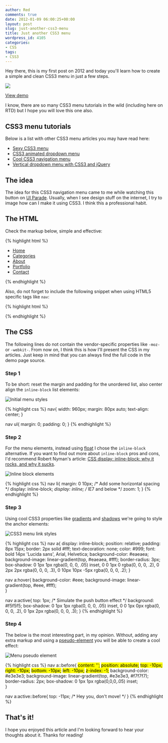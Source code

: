 ```yaml
---
author: Red
comments: true
date: 2012-01-09 06:00:25+00:00
layout: post
slug: just-another-css3-menu
title: Just another CSS3 menu
wordpress_id: 4105
categories:
- CSS
tags:
- CSS3
---
```


Hey there, this is my first post on 2012 and today you'll learn how to create a simple and clean CSS3 menu in just a few steps. 

![](http://www.red-team-design.com/wp-content/uploads/2012/01/just-another-css3-menu.png)

<!-- more -->

[View demo](http://www.red-team-design.com/wp-content/uploads/2012/01/just-another-css3-menu-demo.html)

I know, there are so many CSS3 menu tutorials in the wild (including here on RTD) but I hope you will love this one also.

## CSS3 menu tutorials

Below is a list with other CSS3 menu articles you may have read here:
	
  * [Sexy CSS3 menu](http://www.red-team-design.com/sexy-css3-menu)	
  * [CSS3 animated dropdown menu](http://www.red-team-design.com/css3-animated-dropdown-menu)	
  * [Cool CSS3 navigation menu](http://www.red-team-design.com/cool-css3-navigation-menu)	
  * [Vertical dropdown menu with CSS3 and jQuery](http://www.red-team-design.com/create-a-stylish-html5-template-from-scratch)

## The idea

The idea for this CSS3 navigation menu came to me while watching this button on [UI Parade](http://www.uiparade.com/portfolio/ultra-clean-home-button/). Usually, when I see design stuff on the internet, I try to image how can I make it using CSS3. I think this a professional habit.

## The HTML

Check the markup below, simple and effective:
    
{% highlight html %}
<nav>
    <ul>
        <li><a href="">Home</a></li>
        <li><a href="">Categories</a></li>
        <li><a href="">About</a></li>               
        <li><a href="">Portfolio</a></li>
        <li><a href="">Contact</a></li>     
    </ul>
</nav>
{% endhighlight %}

Also, do not forget to include the following snippet when using HTML5 specific tags like `nav`:

{% highlight html %}
<!--[if lt IE 9]>
    <script src="http://html5shim.googlecode.com/svn/trunk/html5.js"></script>
<![endif]-->
{% endhighlight %}


## The CSS

The following lines do not contain the vendor-specific properties like `-moz-` or `-webkit-`. From now on, I think this is how I'll present the CSS in my articles. Just keep in mind that you can always find the full code in the demo page source.

### Step 1

To be short: reset the margin and padding for the unordered list, also center align the `inline-block` list elements:

![Initial menu styles](http://www.red-team-design.com/wp-content/uploads/2012/01/initial-menu-styles.png)


{% highlight css %}
nav{
    width: 960px;
    margin: 80px auto;
    text-align: center;
}

nav ul{
    margin: 0;
    padding: 0;
}
{% endhighlight %}

### Step 2

For the menu elements, instead using [float](http://www.red-team-design.com/clearing-floats-nowadays) I chose the `inline-block` alternative. If you want to find out more about `inline-block` pros and cons, I'd recommend Robert Nyman's article: [CSS display: inline-block: why it rocks, and why it sucks](http://robertnyman.com/2010/02/24/css-display-inline-block-why-it-rocks-and-why-it-sucks/).

![Inline block elements](http://www.red-team-design.com/wp-content/uploads/2012/01/inline-block-elements.png)

{% highlight css %}
nav li{
    margin: 0 10px; /* Add some horizontal spacing */
    display: inline-block;
    *display: inline;  /* IE7 and below */
    zoom: 1;
}
{% endhighlight %}

### Step 3


Using cool CSS3 properties like [gradients](http://www.red-team-design.com/css-gradients-quick-tutorial) and [shadows](http://www.red-team-design.com/how-to-create-slick-effects-with-css3-box-shadow) we're going to style the anchor elements:

![CSS3 menu link styles](http://www.red-team-design.com/wp-content/uploads/2012/01/css3-menu-anchor-styles.png)

{% highlight css %}
nav a{
    display: inline-block;
    position: relative;
    padding: 8px 15px;
    border: 2px solid #fff;
    text-decoration: none;
    color: #999;
    font: bold 14px 'Lucida sans', Arial, Helvetica;
    background-color: #eaeaea;
    background-image: linear-gradient(top, #eaeaea, #fff);
    border-radius: 3px;
    box-shadow: 0 1px 1px rgba(0, 0, 0, .05) inset,
                0 0 1px 0 rgba(0, 0, 0, .2),
                0 2px 2px rgba(0, 0, 0, .3),
                0 10px 10px -5px rgba(0, 0, 0, .2);
}

nav a:hover{
    background-color: #eee;
    background-image: linear-gradient(top, #eee, #fff);     
}   

nav a:active{
        top: 1px; /* Simulate the push button effect */
    background: #f5f5f5;
    box-shadow: 0 1px 1px rgba(0, 0, 0, .05) inset,
                0 0 1px 0px rgba(0, 0, 0, .2),
                0 1px 2px rgba(0, 0, 0, .3);
}
{% endhighlight %}

### Step 4

The below is the most interesting part, in my opinion. Without, adding any extra markup and using a [pseudo-element](http://www.red-team-design.com/before-after-pseudo-elements) you will be able to create a cool effect:

![Menu pseudo element](http://www.red-team-design.com/wp-content/uploads/2012/01/css3-menu-before-pseudo-element.png)

{% highlight css %}
nav a::before{
    <mark>content: '';</mark>
    <mark>position: absolute;</mark>
    <mark>top: -10px;</mark>
    <mark>right: -10px;</mark>
    <mark>bottom: -10px;</mark>
    <mark>left: -10px;</mark>
    <mark>z-index: -1;</mark>
    background-color: #e3e3e3;
    background-image: linear-gradient(top, #e3e3e3, #f7f7f7);
    border-radius: 2px;
    box-shadow: 0 1px 1px rgba(0,0,0,.05) inset;        
}

nav a:active::before{
    top: -11px; /* Hey you, don't move! */
}
{% endhighlight %}

## That's it!

I hope you enjoyed this article and I'm looking forward to hear your thoughts about it. Thanks for reading!